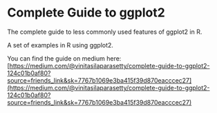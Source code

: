 # Complete Guide to ggplot2

The complete guide to less commonly used features of ggplot2 in R.

A set of examples in R using ggplot2.

You can find the guide on medium here:[https://medium.com/@vinitasilaparasetty/complete-guide-to-ggplot2-124c01b0af80?source=friends_link&sk=7767b1069e3ba415f39d870eacccec27](https://medium.com/@vinitasilaparasetty/complete-guide-to-ggplot2-124c01b0af80?source=friends_link&sk=7767b1069e3ba415f39d870eacccec27)


